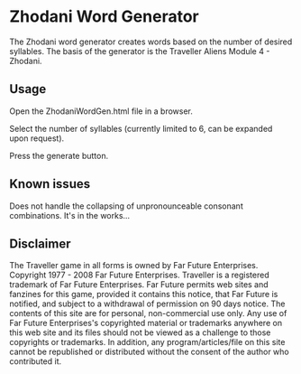 # Zhodani Word Generator

The Zhodani word generator creates words based on the number of desired syllables. The basis of the generator is the Traveller Aliens Module 4 - Zhodani.

## Usage

Open the ZhodaniWordGen.html file in a browser.

Select the number of syllables (currently limited to 6, can be expanded upon request).

Press the generate button.

## Known issues

Does not handle the collapsing of unpronounceable consonant combinations. It's in the works...

## Disclaimer

 The Traveller game in all forms is owned by Far Future Enterprises. Copyright 1977 - 2008 Far Future Enterprises. Traveller is a registered trademark of Far Future Enterprises. Far Future permits web sites and fanzines for this game, provided it contains this notice, that Far Future is notified, and subject to a withdrawal of permission on 90 days notice. The contents of this site are for personal, non-commercial use only. Any use of Far Future Enterprises's copyrighted material or trademarks anywhere on this web site and its files should not be viewed as a challenge to those copyrights or trademarks. In addition, any program/articles/file on this site cannot be republished or distributed without the consent of the author who contributed it. 
